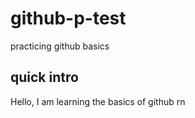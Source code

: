 # github-p-test
practicing github basics

## quick intro
Hello, I am learning the basics of github rn